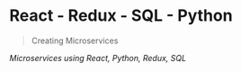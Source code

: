 # React - Redux - SQL - Python

> Creating Microservices

*Microservices using React, Python, Redux, SQL*